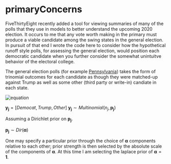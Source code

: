 # primaryConcerns

FiveThirtyEight recently added a tool for viewing summaries of many of the polls that they use in models to better understand the upcoming 2020 election.
It occurs to me that any vote worth making in the primary must produce a viable candidate among the swing states in the general election.
In pursuit of that end I wrote the code here to consider how the hypothetical runoff style polls, for assessing the general election, would position each democratic candidate when you further consider the somewhat unintuitve behavior of the electoral college.  

The general election polls (for example [Pennsylvania](https://projects.fivethirtyeight.com/polls/president-general/pennsylvania/)) takes the form of trinomial outcomes for each candidate as though they were matched-up against Trump as well as some other (third party or write-in) candiate in each state.

![equation](http://latex.codecogs.com/gif.latex?\bm{y_j})

$\bm{y_j} = [Democat, Trump, Other]$
$\bm{y_j} \sim Multinomial(n_j, \bm{p_j})$

Assuming a Dirichlet prior on $\bm{p_j}$.

$\bm{p_j} \sim Dir(\bm{\alpha})$

One may specify a particular prior through the choice of $\bm{\alpha}$ components relative to each other; prior strength is then selected by the absolute scale of the components of $\bm{\alpha}$. At this time I am selecting the laplace prior of $\bm{\alpha}=\bm{1}$.

